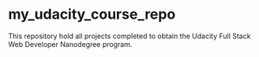 # my_udacity_course_repo
This repository hold all projects completed to obtain the Udacity Full Stack Web Developer Nanodegree program.
